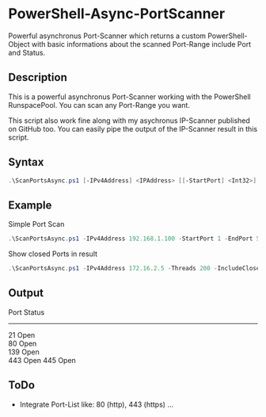 # PowerShell-Async-PortScanner

Powerful asynchronus Port-Scanner which returns a custom PowerShell-Object with basic informations about the scanned Port-Range include Port and Status.

## Description

This is a powerful asynchronus Port-Scanner working with the PowerShell RunspacePool. You can scan any Port-Range you want. 
    
This script also work fine along with my asychronus IP-Scanner published on GitHub too. You can easily pipe the output of the IP-Scanner result in this script.

## Syntax

```powershell
.\ScanPortsAsync.ps1 [-IPv4Address] <IPAddress> [[-StartPort] <Int32>] [[-EndPort] <Int32>] [[-Threads] <Int32>] [[-IncludeClosed]] [<CommonParameters>]
```

## Example

Simple Port Scan
```powershell
.\ScanPortsAsync.ps1 -IPv4Address 192.168.1.100 -StartPort 1 -EndPort 5000
``` 

Show closed Ports in result
```powershell
.\ScanPortsAsync.ps1 -IPv4Address 172.16.2.5 -Threads 200 -IncludeClosed
``` 


## Output 

Port Status
 ---- ------
   21 Open  
   80 Open  
  139 Open  
  443 Open
  445 Open  

  ## ToDo
  - Integrate Port-List
    like: 80 (http), 443 (https) ...